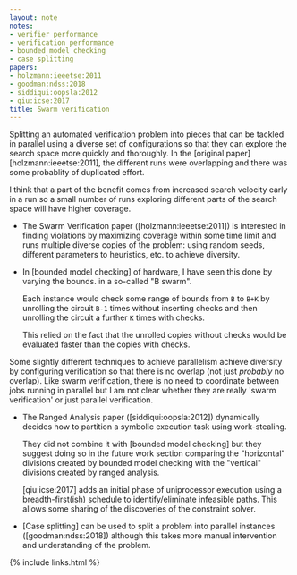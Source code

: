 ```yaml
---
layout: note
notes:
- verifier performance
- verification performance
- bounded model checking
- case splitting
papers:
- holzmann:ieeetse:2011
- goodman:ndss:2018
- siddiqui:oopsla:2012
- qiu:icse:2017
title: Swarm verification
---
```


Splitting an automated verification problem into pieces that can be tackled in parallel
using a diverse set of configurations so that they can explore the search space
more quickly and thoroughly.
In the [original paper][holzmann:ieeetse:2011], the different runs were overlapping
and there was some probablity of duplicated effort.

I think that a part of the benefit comes from increased search velocity early in
a run so a small number of runs exploring different parts of the search space will
have higher coverage.

- The Swarm Verification paper ([holzmann:ieeetse:2011]) is interested
  in finding violations by maximizing coverage within some time limit and
  runs multiple diverse copies of the problem: using random seeds, 
  different parameters to heuristics, etc.
  to achieve diversity.

- In [bounded model checking] of hardware, I have seen this done by varying the bounds.
  in a so-called "B swarm".

  Each instance would check some range of bounds from `B` to `B+K`
  by unrolling the circuit `B-1` times without inserting checks
  and then unrolling the circuit a further `K` times with checks.

  This relied on the fact that the unrolled copies without checks would
  be evaluated faster than the copies with checks.

Some slightly different techniques to achieve parallelism achieve diversity by
configuring verification so that there is no overlap (not just *probably* no
overlap).  Like swarm verification, there is no need to coordinate between jobs
running in parallel but I am not clear whether they are really 'swarm
verification' or just parallel verification.

- The Ranged Analysis paper ([siddiqui:oopsla:2012]) dynamically decides how
  to partition a symbolic execution task using work-stealing.

  They did not combine it with [bounded model checking] but they suggest
  doing so in the future work section comparing the "horizontal"
  divisions created by bounded model checking with the "vertical"
  divisions created by ranged analysis.

  [qiu:icse:2017] adds an initial phase of uniprocessor execution using
  a breadth-first(ish) schedule to
  identify/eliminate infeasible paths. This allows some sharing of the
  discoveries of the constraint solver.

- [Case splitting] can be used to split a problem into parallel instances
  ([goodman:ndss:2018]) although this takes more manual intervention
  and understanding of the problem.

{% include links.html %}
